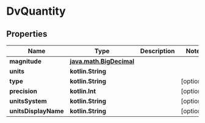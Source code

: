 
# DvQuantity

## Properties
Name | Type | Description | Notes
------------ | ------------- | ------------- | -------------
**magnitude** | [**java.math.BigDecimal**](java.math.BigDecimal.md) |  | 
**units** | **kotlin.String** |  | 
**type** | **kotlin.String** |  |  [optional]
**precision** | **kotlin.Int** |  |  [optional]
**unitsSystem** | **kotlin.String** |  |  [optional]
**unitsDisplayName** | **kotlin.String** |  |  [optional]



